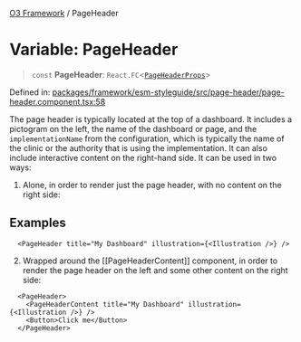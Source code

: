 [O3 Framework](../API.md) / PageHeader

# Variable: PageHeader

> `const` **PageHeader**: `React.FC`\<[`PageHeaderProps`](../type-aliases/PageHeaderProps.md)\>

Defined in: [packages/framework/esm-styleguide/src/page-header/page-header.component.tsx:58](https://github.com/habeshabro/openmrs-esm-core/blob/main/packages/framework/esm-styleguide/src/page-header/page-header.component.tsx#L58)

The page header is typically located at the top of a dashboard. It includes a pictogram on the left,
the name of the dashboard or page, and the `implementationName` from the configuration, which is typically
the name of the clinic or the authority that is using the implementation. It can also include interactive
content on the right-hand side. It can be used in two ways:

1. Alone, in order to render just the page header, with no content on the right side:

## Examples

```tsx
  <PageHeader title="My Dashboard" illustration={<Illustration />} />
```

2. Wrapped around the [[PageHeaderContent]] component, in order to render the page header on the left
and some other content on the right side:

```tsx
  <PageHeader>
    <PageHeaderContent title="My Dashboard" illustration={<Illustration />} />
    <Button>Click me</Button>
  </PageHeader>
```
